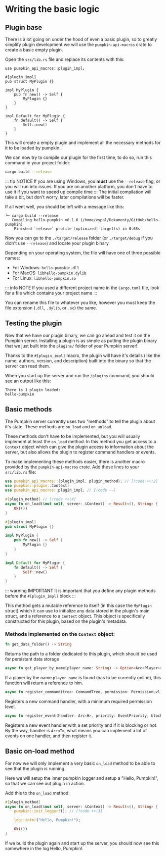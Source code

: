 # Writing the basic logic
## Plugin base
There is a lot going on under the hood of even a basic plugin, so to greatly simplify plugin development we will use the `pumpkin-api-macros` crate to create a basic empty plugin.

Open the `src/lib.rs` file and replace its contents with this:
```rs:line-numbers
use pumpkin_api_macros::plugin_impl;

#[plugin_impl]
pub struct MyPlugin {}

impl MyPlugin {
    pub fn new() -> Self {
        MyPlugin {}
    }
}

impl Default for MyPlugin {
    fn default() -> Self {
        Self::new()
    }
}
```
This will create a empty plugin and implement all the necessary methods for it to be loaded by pumpkin.

We can now try to compile our plugin for the first time, to do so, run this command in your project folder:
```bash
cargo build --release
```
::: tip NOTICE
If you are using Windows, you **must** use the `--release` flag, or you will run into issues. If you are on another platform, you don't have to use it if you want to speed up compile time
:::
The initial compilation will take a bit, but don't worry, later compilations will be faster.

If all went well, you should be left with a message like this:
```log
╰─ cargo build --release
   Compiling hello-pumpkin v0.1.0 (/home/vypal/Dokumenty/GitHub/hello-pumpkin)
    Finished `release` profile [optimized] target(s) in 0.68s
```

Now you can go to the `./target/release` folder (or `./target/debug` if you didn't use `--release`) and locate your plugin binary

Depending on your operating system, the file will have one of three possible names:
- For Windows: `hello-pumpkin.dll`
- For MacOS: `libhello-pumpkin.dylib`
- For Linux: `libhello-pumpkin.so`

::: info NOTE
If you used a different project name in the `Cargo.toml` file, look for a file which contains your project name
:::

You can rename this file to whatever you like, however you must keep the file extension (`.dll`, `.dylib`, or `.so`) the same.

## Testing the plugin
Now that we have our plugin binary, we can go ahead and test it on the Pumpkin server. Installing a plugin is as simple as putting the plugin binary that we just built into the `plugins/` folder of your Pumpkin server!

Thanks to the `#[plugin_impl]` macro, the plugin will have it's details (like the name, authors, version, and description) built into the binary so that the server can read them. 

When you start up the server and run the `/plugins` command, you should see an output like this:
```
There is 1 plugin loaded:
hello-pumpkin
```

## Basic methods
The Pumpkin server currently uses two "methods" to tell the plugin about it's state. These methods are `on_load` and `on_unload`.

These methods don't have to be implemented, but you will usually implement at least the `on_load` method. In this method you get access to a `Context` object which can give the plugin access to information about the server, but also allows the plugin to register command handlers or events.

To make implementing these methods easier, there is another macro provided by the `pumpkin-api-macros` crate. Add these lines to your `src/lib.rs` file:
```rs
use pumpkin_api_macros::{plugin_impl, plugin_method}; // [!code ++:2]
use pumpkin::plugin::Context;
use pumpkin_api_macros::plugin_impl; // [!code --]

#[plugin_method] // [!code ++:4]
async fn on_load(&mut self, server: &Context) -> Result<(), String> {
    Ok(())
}

#[plugin_impl]
pub struct MyPlugin {}

impl MyPlugin {
    pub fn new() -> Self {
        MyPlugin {}
    }
}

impl Default for MyPlugin {
    fn default() -> Self {
        Self::new()
    }
}
```

::: warning IMPORTANT
It is important that you define any plugin methods before the `#[plugin_impl]` block
:::

This method gets a mutable reference to itself (in this case the `MyPlugin` struct) which it can use to initialize any data stored in the plugin's main struct, and a reference to a `Context` object. This object is specifically constructed for this plugin, based on the plugin's metadata.

### Methods implemented on the `Context` object:
```rs
fn get_data_folder() -> String
```
Returns the path to a folder dedicated to this plugin, which should be used for persistant data storage
```rs
async fn get_player_by_name(player_name: String) -> Option<Arc<Player>>
```
If a player by the name `player_name` is found (has to be currently online), this function will return a reference to him.
```rs
async fn register_command(tree: CommandTree, permission: PermissionLvl)
```
Registers a new command handler, with a minimum required permission level.
```rs
async fn register_event(handler: Arc<H>, priority: EventPriority, blocking: bool)
```
Registers a new event handler with a set priority and if it is blocking or not.
By the way, handler is `Arc<T>`, what means you can implement a lot of events on one handler, and then register it.

## Basic on-load method
For now we will only implement a very basic `on_load` method to be able to see that the plugin is running.

Here we will setup the inner pumpkin logger and setup a "Hello, Pumpkin!", so that we can see out plugin in action.

Add this to the `on_load` method:
```rs
#[plugin_method]
async fn on_load(&mut self, server: &Context) -> Result<(), String> {
    pumpkin::init_logger!(); // [!code ++:3]

    log::info!("Hello, Pumpkin!");

    Ok(())
}
```

If we build the plugin again and start up the server, you should now see this somewhere in the log Hello, Pumpkin!.